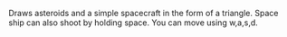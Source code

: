 Draws asteroids and a simple spacecraft in the form of a triangle. Space ship can also shoot by holding space. You can move using w,a,s,d. 
